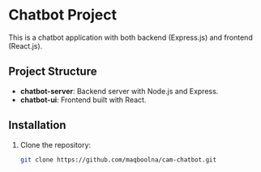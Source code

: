 # Chatbot Project

This is a chatbot application with both backend (Express.js) and frontend (React.js).

## Project Structure
- **chatbot-server**: Backend server with Node.js and Express.
- **chatbot-ui**: Frontend built with React.

## Installation
1. Clone the repository:
   ```bash
   git clone https://github.com/maqboolna/cam-chatbot.git
